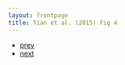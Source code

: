 ```yaml
---
layout: frontpage
title: Tian et al. (2015) Fig 4
---
```


<div class="navbar">
  <div class="navbar-inner">
      <ul class="nav">
          <li><a href="samplemixups_fig7.html">prev</a></li>
          <li><a href="iplotCorr.html">next</a></li>
      </ul>
  </div>
</div>

<!DOCTYPE html>
<meta charset="utf-8">
<style type="text/css">
  
	.node {
    cursor: pointer;
  }

  .overlay{
      background-color:#EEE;
  }
   
  .node circle {
    fill: #fff;
    stroke: steelblue;
    stroke-width: 1.5px;
  }
   
  .node text {
    font-size:10px; 
    font-family:sans-serif;
  }
   
  .link {
    fill: none;
    stroke: #ccc;
    stroke-width: 1.5px;
  }
  
  .additionalParentLink {
    fill: none;
    stroke: blue;
    stroke-width: 1.5px;
  }

  .templink {
    fill: none;
    stroke: red;
    stroke-width: 3px;
  }

  .ghostCircle.show{
      display:block;
  }

  .ghostCircle, .activeDrag .ghostCircle{
       display: none;
  }

</style>
<script src="http://code.jquery.com/jquery-1.10.2.min.js"></script>
<script src="http://d3js.org/d3.v3.min.js"></script>
<script src="dndTree.js"></script>
<body>
    <div id="tree-container"></div>
</body>
</html>
